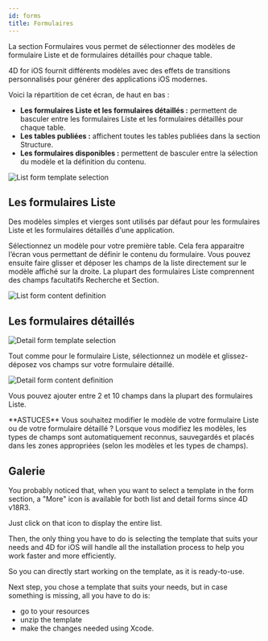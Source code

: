 ```yaml
---
id: forms
title: Formulaires
---
```


La section Formulaires vous permet de sélectionner des modèles de formulaire Liste et de formulaires détaillés pour chaque table.

4D for iOS fournit différents modèles avec des effets de transitions personnalisés pour générer des applications iOS modernes.

Voici la répartition de cet écran, de haut en bas :

* **Les formulaires Liste et les formulaires détaillés :** permettent de basculer entre les formulaires Liste et les formulaires détaillés pour chaque table.
* **Les tables publiées :** affichent toutes les tables publiées dans la section Structure.
* **Les formulaires disponibles :** permettent de basculer entre la sélection du modèle et la définition du contenu.

![List form template selection](assets/fr/project-editor/Forms-section-templates-selection-4D-for-iOS.png)

## Les formulaires Liste

Des modèles simples et vierges sont utilisés par défaut pour les formulaires Liste et les formulaires détaillés d'une application.

Sélectionnez un modèle pour votre première table. Cela fera apparaitre l’écran vous permettant de définir le contenu du formulaire. Vous pouvez ensuite faire glisser et déposer les champs de la liste directement sur le modèle affiché sur la droite. La plupart des formulaires Liste comprennent des champs facultatifs Recherche et Section.

![List form content definition](assets/fr/project-editor/Forms-section-content-definition-4D-for-iOS.png)

## Les formulaires détaillés

![Detail form template selection](assets/fr/project-editor/Forms-section-detail-form-templates-selection-4D-for-iOS.png)

Tout comme pour le formulaire Liste, sélectionnez un modèle et glissez-déposez vos champs sur votre formulaire détaillé.

![Detail form content definition](assets/fr/project-editor/Forms-section-detail-form-content-definition-4D-for-iOS.png)

Vous pouvez ajouter entre 2 et 10 champs dans la plupart des formulaires Liste.

<div markdown="1" class = "tips">
**ASTUCES** Vous souhaitez modifier le modèle de votre formulaire Liste ou de votre formulaire détaillé ?
Lorsque vous modifiez les modèles, les types de champs sont automatiquement reconnus, sauvegardés et placés dans les zones appropriées (selon les modèles et les types de champs).
</div>

## Galerie

You probably noticed that, when you want to select a template in the form section, a "More" icon is available for both list and detail forms since 4D v18R3.

Just click on that icon to display the entire list.

Then, the only thing you have to do is selecting the template that suits your needs and 4D for iOS will handle all the installation process to help you work faster and more efficiently.

So you can directly start working on the template, as it is ready-to-use.

Next step, you chose a template that suits your needs, but in case something is missing, all you have to do is:
* go to your resources
* unzip the template
* make the changes needed using Xcode.

